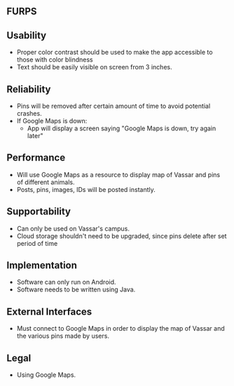 ## FURPS


## Usability
- Proper color contrast should be used to make the app accessible to those with color blindness
- Text should be easily visible on screen from 3 inches.



## Reliability 
- Pins will be removed after certain amount of time to avoid potential crashes. 
- If Google Maps is down:
  - App will display a screen saying "Google Maps is down, try again later"

## Performance 
- Will use Google Maps as a resource to display map of Vassar and pins of different animals. 
- Posts, pins, images, IDs will be posted instantly.

## Supportability
- Can only be used on Vassar's campus.
- Cloud storage shouldn't need to be upgraded, since pins delete after set period
of time

## Implementation 
- Software can only run on Android. 
- Software needs to be written using Java.

## External Interfaces
- Must connect to Google Maps in order to display the map of Vassar and the various pins made by users.

## Legal 
- Using Google Maps. 
 

